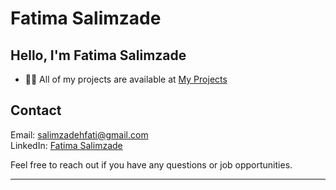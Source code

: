 # Fatima Salimzade

## Hello, I'm Fatima Salimzade

- 👨‍💻 All of my projects are available at [My Projects]([https://github.com/sadiqmeherremli?tab=repositories](https://github.com/fatimasalimzade?tab=repositories))

## Contact

Email: salimzadehfati@gmail.com  
LinkedIn: [Fatima Salimzade]([https://www.linkedin.com/in/sadiq-meherremli/](https://www.linkedin.com/in/fatima-salimzade-5ab50a2b9/))  

Feel free to reach out if you have any questions or job opportunities.

---
